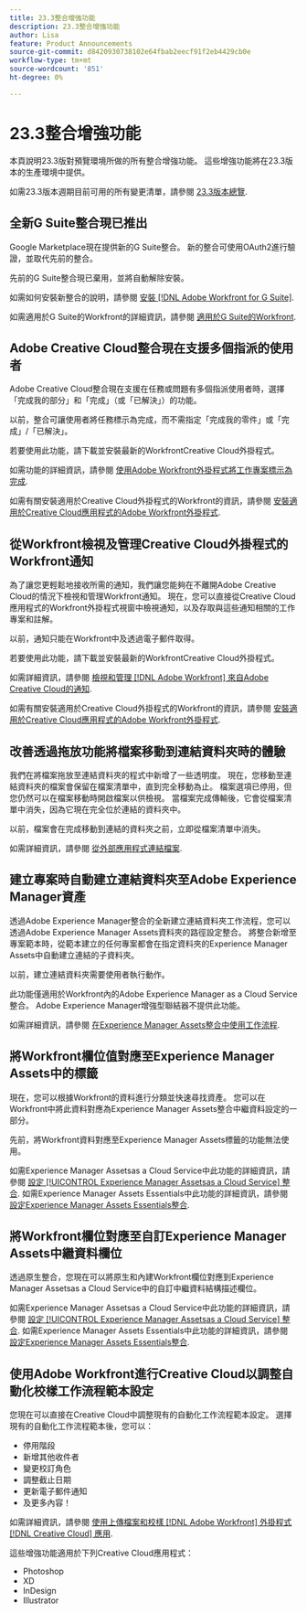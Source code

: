 ```yaml
---
title: 23.3整合增強功能
description: 23.3整合增強功能
author: Lisa
feature: Product Announcements
source-git-commit: d8420930738102e64fbab2eecf91f2eb4429cb0e
workflow-type: tm+mt
source-wordcount: '851'
ht-degree: 0%

---
```


# 23.3整合增強功能

本頁說明23.3版對預覽環境所做的所有整合增強功能。 這些增強功能將在23.3版本的生產環境中提供。

如需23.3版本週期目前可用的所有變更清單，請參閱 [23.3版本總覽](/help/quicksilver/product-announcements/product-releases/23.3-release-activity/23-3-release-overview.md).

## 全新G Suite整合現已推出

Google Marketplace現在提供新的G Suite整合。 新的整合可使用OAuth2進行驗證，並取代先前的整合。

先前的G Suite整合現已棄用，並將自動解除安裝。

如需如何安裝新整合的說明，請參閱 [安裝 [!DNL Adobe Workfront for G Suite]](/help/quicksilver/workfront-integrations-and-apps/workfront-for-g-suite/install-workfront-for-gsuite.md).

如需適用於G Suite的Workfront的詳細資訊，請參閱 [適用於G Suite的Workfront](/help/quicksilver/workfront-integrations-and-apps/workfront-for-g-suite/workfront-for-gsuite.md).

## Adobe Creative Cloud整合現在支援多個指派的使用者

Adobe Creative Cloud整合現在支援在任務或問題有多個指派使用者時，選擇「完成我的部分」和「完成」（或「已解決」）的功能。

以前，整合可讓使用者將任務標示為完成，而不需指定「完成我的零件」或「完成」/「已解決」。

若要使用此功能，請下載並安裝最新的WorkfrontCreative Cloud外掛程式。

如需功能的詳細資訊，請參閱 [使用Adobe Workfront外掛程式將工作專案標示為完成](/help/quicksilver/workfront-integrations-and-apps/adobe-workfront-for-creative-cloud/wf-cc-complete.md).

如需有關安裝適用於Creative Cloud外掛程式的Workfront的資訊，請參閱 [安裝適用於Creative Cloud應用程式的Adobe Workfront外掛程式](/help/quicksilver/workfront-integrations-and-apps/adobe-workfront-for-creative-cloud/wf-cc-install-toc.md).

## 從Workfront檢視及管理Creative Cloud外掛程式的Workfront通知

為了讓您更輕鬆地接收所需的通知，我們讓您能夠在不離開Adobe Creative Cloud的情況下檢視和管理Workfront通知。 現在，您可以直接從Creative Cloud應用程式的Workfront外掛程式視窗中檢視通知，以及存取與這些通知相關的工作專案和註解。

以前，通知只能在Workfront中及透過電子郵件取得。

若要使用此功能，請下載並安裝最新的WorkfrontCreative Cloud外掛程式。

如需詳細資訊，請參閱 [檢視和管理 [!DNL Adobe Workfront] 來自Adobe Creative Cloud的通知](/help/quicksilver/workfront-integrations-and-apps/adobe-workfront-for-creative-cloud/wf-cc-notifications.md).

如需有關安裝適用於Creative Cloud外掛程式的Workfront的資訊，請參閱 [安裝適用於Creative Cloud應用程式的Adobe Workfront外掛程式](/help/quicksilver/workfront-integrations-and-apps/adobe-workfront-for-creative-cloud/wf-cc-install-toc.md).

## 改善透過拖放功能將檔案移動到連結資料夾時的體驗

我們在將檔案拖放至連結資料夾的程式中新增了一些透明度。 現在，您移動至連結資料夾的檔案會保留在檔案清單中，直到完全移動為止。 檔案選項已停用，但您仍然可以在檔案移動時開啟檔案以供檢視。 當檔案完成傳輸後，它會從檔案清單中消失，因為它現在完全位於連結的資料夾中。

以前，檔案會在完成移動到連結的資料夾之前，立即從檔案清單中消失。

如需詳細資訊，請參閱 [從外部應用程式連結檔案](/help/quicksilver/documents/adding-documents-to-workfront/link-documents-from-external-apps.md).

## 建立專案時自動建立連結資料夾至Adobe Experience Manager資產

透過Adobe Experience Manager整合的全新建立連結資料夾工作流程，您可以透過Adobe Experience Manager Assets資料夾的路徑設定整合。 將整合新增至專案範本時，從範本建立的任何專案都會在指定資料夾的Experience Manager Assets中自動建立連結的子資料夾。

以前，建立連結資料夾需要使用者執行動作。

此功能僅適用於Workfront內的Adobe Experience Manager as a Cloud Service整合。 Adobe Experience Manager增強型聯結器不提供此功能。

如需詳細資訊，請參閱 [在Experience Manager Assets整合中使用工作流程](/help/quicksilver/documents/adobe-workfront-for-experience-manager-assets-essentials/use-aem-workflows.md).

## 將Workfront欄位值對應至Experience Manager Assets中的標籤

現在，您可以根據Workfront的資料進行分類並快速尋找資產。 您可以在Workfront中將此資料對應為Experience Manager Assets整合中繼資料設定的一部分。

先前，將Workfront資料對應至Experience Manager Assets標籤的功能無法使用。

如需Experience Manager Assetsas a Cloud Service中此功能的詳細資訊，請參閱 [設定 [!UICONTROL Experience Manager Assetsas a Cloud Service] 整合](/help/quicksilver/administration-and-setup/configure-integrations/configure-aacs-integration.md).
如需Experience Manager Assets Essentials中此功能的詳細資訊，請參閱 [設定Experience Manager Assets Essentials整合](/help/quicksilver/documents/adobe-workfront-for-experience-manager-assets-essentials/setup-asset-essentials.md).

## 將Workfront欄位對應至自訂Experience Manager Assets中繼資料欄位

透過原生整合，您現在可以將原生和內建Workfront欄位對應到Experience Manager Assetsas a Cloud Service中的自訂中繼資料結構描述欄位。

如需Experience Manager Assetsas a Cloud Service中此功能的詳細資訊，請參閱 [設定 [!UICONTROL Experience Manager Assetsas a Cloud Service] 整合](/help/quicksilver/administration-and-setup/configure-integrations/configure-aacs-integration.md).
如需Experience Manager Assets Essentials中此功能的詳細資訊，請參閱 [設定Experience Manager Assets Essentials整合](/help/quicksilver/documents/adobe-workfront-for-experience-manager-assets-essentials/setup-asset-essentials.md).

## 使用Adobe Workfront進行Creative Cloud以調整自動化校樣工作流程範本設定

您現在可以直接在Creative Cloud中調整現有的自動化工作流程範本設定。 選擇現有的自動化工作流程範本後，您可以：

* 停用階段
* 新增其他收件者
* 變更校訂角色
* 調整截止日期
* 更新電子郵件通知
* 及更多內容！

如需詳細資訊，請參閱 [使用上傳檔案和校樣 [!DNL Adobe Workfront] 外掛程式 [!DNL Creative Cloud] 應用](/help/quicksilver/workfront-integrations-and-apps/adobe-workfront-for-creative-cloud/wf-cc-docs-proofs-toc.md).

這些增強功能適用於下列Creative Cloud應用程式：

* Photoshop
* XD
* InDesign
* Illustrator
